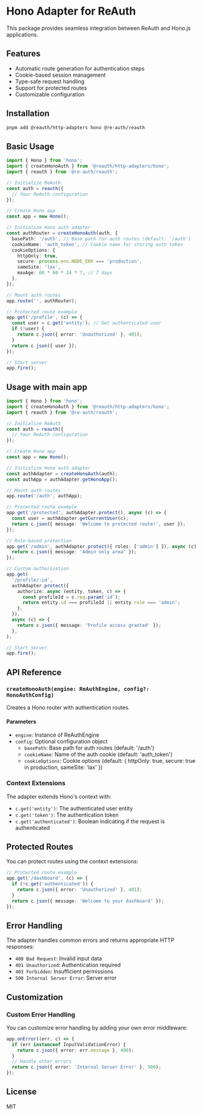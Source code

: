 # Hono Adapter for ReAuth

This package provides seamless integration between ReAuth and Hono.js applications.

## Features

- Automatic route generation for authentication steps
- Cookie-based session management
- Type-safe request handling
- Support for protected routes
- Customizable configuration

## Installation

```bash
pnpm add @reauth/http-adapters hono @re-auth/reauth
```

## Basic Usage

```typescript
import { Hono } from 'hono';
import { createHonoAuth } from '@reauth/http-adapters/hono';
import { reauth } from '@re-auth/reauth';

// Initialize ReAuth
const auth = reauth({
  // Your ReAuth configuration
});

// Create Hono app
const app = new Hono();

// Initialize Hono auth adapter
const authRouter = createHonoAuth(auth, {
  basePath: '/auth', // Base path for auth routes (default: '/auth')
  cookieName: 'auth_token', // Cookie name for storing auth token
  cookieOptions: {
    httpOnly: true,
    secure: process.env.NODE_ENV === 'production',
    sameSite: 'lax',
    maxAge: 60 * 60 * 24 * 7, // 7 days
  },
});

// Mount auth routes
app.route('', authRouter);

// Protected route example
app.get('/profile', (c) => {
  const user = c.get('entity'); // Get authenticated user
  if (!user) {
    return c.json({ error: 'Unauthorized' }, 401);
  }
  return c.json({ user });
});

// Start server
app.fire();
```

## Usage with main app

```typescript
import { Hono } from 'hono';
import { createHonoAuth } from '@reauth/http-adapters/hono';
import { reauth } from '@re-auth/reauth';

// Initialize ReAuth
const auth = reauth({
  // Your ReAuth configuration
});

// Create Hono app
const app = new Hono();

// Initialize Hono auth adapter
const authAdapter = createHonoAuth(auth);
const authApp = authAdapter.getHonoApp();

// Mount auth routes
app.route('/auth', authApp);

// Protected route example
app.get('/protected', authAdapter.protect(), async (c) => {
  const user = authAdapter.getCurrentUser(c);
  return c.json({ message: 'Welcome to protected route!', user });
});

// Role-based protection
app.get('/admin', authAdapter.protect({ roles: ['admin'] }), async (c) => {
  return c.json({ message: 'Admin only area' });
});

// Custom authorization
app.get(
  '/profile/:id',
  authAdapter.protect({
    authorize: async (entity, token, c) => {
      const profileId = c.req.param('id');
      return entity.id === profileId || entity.role === 'admin';
    },
  }),
  async (c) => {
    return c.json({ message: 'Profile access granted' });
  },
);

// Start server
app.fire();
```

## API Reference

### `createHonoAuth(engine: ReAuthEngine, config?: HonoAuthConfig)`

Creates a Hono router with authentication routes.

#### Parameters

- `engine`: Instance of ReAuthEngine
- `config`: Optional configuration object
  - `basePath`: Base path for auth routes (default: '/auth')
  - `cookieName`: Name of the auth cookie (default: 'auth_token')
  - `cookieOptions`: Cookie options (default: { httpOnly: true, secure: true in production, sameSite: 'lax' })

### Context Extensions

The adapter extends Hono's context with:

- `c.get('entity')`: The authenticated user entity
- `c.get('token')`: The authentication token
- `c.get('authenticated')`: Boolean indicating if the request is authenticated

## Protected Routes

You can protect routes using the context extensions:

```typescript
// Protected route example
app.get('/dashboard', (c) => {
  if (!c.get('authenticated')) {
    return c.json({ error: 'Unauthorized' }, 401);
  }
  return c.json({ message: 'Welcome to your dashboard' });
});
```

## Error Handling

The adapter handles common errors and returns appropriate HTTP responses:

- `400 Bad Request`: Invalid input data
- `401 Unauthorized`: Authentication required
- `403 Forbidden`: Insufficient permissions
- `500 Internal Server Error`: Server error

## Customization

### Custom Error Handling

You can customize error handling by adding your own error middleware:

```typescript
app.onError((err, c) => {
  if (err instanceof InputValidationError) {
    return c.json({ error: err.message }, 400);
  }
  // Handle other errors
  return c.json({ error: 'Internal Server Error' }, 500);
});
```

## License

MIT
